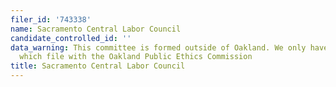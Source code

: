 ```yaml
---
filer_id: '743338'
name: Sacramento Central Labor Council
candidate_controlled_id: ''
data_warning: This committee is formed outside of Oakland. We only have data on committees
  which file with the Oakland Public Ethics Commission
title: Sacramento Central Labor Council
---
```

